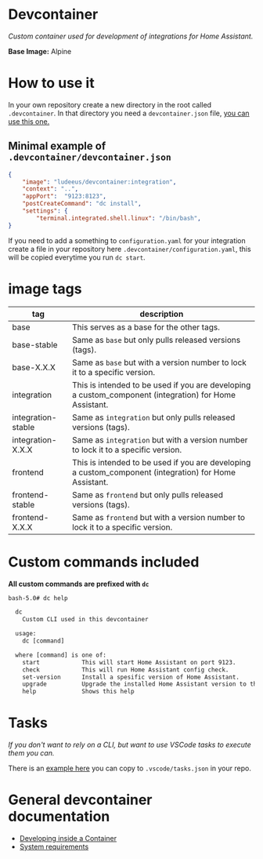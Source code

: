 # Devcontainer

_Custom container used for development of integrations for Home Assistant._

**Base Image:** Alpine


# How to use it

In your own repository create a new directory in the root called `.devcontainer`.
In that directory you need a `devcontainer.json` file, [you can use this one.](/devcontainer_example.json)

## Minimal example of `.devcontainer/devcontainer.json`

```json
{
	"image": "ludeeus/devcontainer:integration",
	"context": "..",
	"appPort": 	"9123:8123",
	"postCreateCommand": "dc install",
	"settings": {
		"terminal.integrated.shell.linux": "/bin/bash",
}
```

If you need to add a something to `configuration.yaml` for your integration create a file in your repository here `.devcontainer/configuration.yaml`, this will be copied everytime you run `dc start`.

# image tags

tag | description
-- | --
base | This serves as a base for the other tags.
base-stable | Same as `base` but only pulls released versions (tags).
base-X.X.X | Same as `base` but with a version number to lock it to a specific version.
integration | This is intended to be used if you are developing a custom_component (integration) for Home Assistant.
integration-stable | Same as `integration` but only pulls released versions (tags).
integration-X.X.X | Same as `integration` but with a version number to lock it to a specific version.
frontend | This is intended to be used if you are developing a custom_component (integration) for Home Assistant.
frontend-stable | Same as `frontend` but only pulls released versions (tags).
frontend-X.X.X | Same as `frontend` but with a version number to lock it to a specific version.


# Custom commands included

**All custom commands are prefixed with `dc`**

```txt
bash-5.0# dc help

  dc
    Custom CLI used in this devcontainer

  usage:
    dc [command]

  where [command] is one of:
    start            This will start Home Assistant on port 9123.
    check            This will run Home Assistant config check.
    set-version      Install a spesific version of Home Assistant.
    upgrade          Upgrade the installed Home Assistant version to the latest dev branch.
    help             Shows this help
```

# Tasks

_If you don't want to rely on a CLI, but want to use VSCode tasks to execute them you can._

There is an [example here](.vscode/tasks.json) you can copy to `.vscode/tasks.json` in your repo.

# General devcontainer documentation

- [Developing inside a Container](https://code.visualstudio.com/docs/remote/containers)
- [System requirements](https://code.visualstudio.com/docs/remote/containers#_system-requirements)
